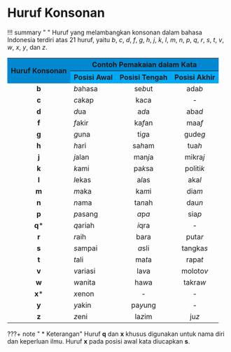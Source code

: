 # Huruf Konsonan

!!! summary " "
    Huruf yang melambangkan konsonan dalam bahasa Indonesia terdiri atas 21 huruf, yaitu *b*, *c*, *d*, *f*, *g*, *h*, *j*, *k*, *l*, *m*, *n*, *p*, *q*, *r*, *s*, *t*, *v*, *w*, *x*, *y*, dan *z*.

<table>
  <colgroup>
  <tr>
    <th rowspan="2" style="text-align:center;vertical-align:middle;font-weight:700; background:#0288D1;">Huruf Konsonan</th>
    <th colspan="3" style="text-align:center;font-weight:700;background:#0288D1;">Contoh Pemakaian dalam Kata</th>
  </tr>
  <tr>
    <th style="font-weight:700;background:#03A9F4;">Posisi Awal</th>
    <th style="font-weight:700;background:#03A9F4;">Posisi Tengah</th>
    <th style="font-weight:700;background:#03A9F4;">Posisi Akhir</th>
  </tr>
  <tr>
    <td style="text-align: center"><strong>b</strong></td>
    <td><em>b</em>ahasa</td>
    <td style="text-align: center">se<em>b</em>ut</td>
    <td style="text-align: center">ada<em>b</em></td>
  </tr>
  <tr>
    <td style="text-align: center"><strong>c</strong></td>
    <td><em>c</em>akap</td>
    <td style="text-align: center">ka<em>c</em>a</td>
    <td style="text-align: center">-</td>
  </tr>
  <tr>
    <td style="text-align: center"><strong>d</strong></td>
    <td><em>d</em>ua</td>
    <td style="text-align: center">a<em>d</em>a</td>
    <td style="text-align: center">aba<em>d</em></td>
  </tr>
  <tr>
    <td style="text-align: center"><strong>f</strong></td>
    <td><em>f</em>akir</td>
    <td style="text-align: center">ka<em>f</em>an</td>
    <td style="text-align: center">maa<em>f</em></td>
  </tr>
  <tr>
    <td style="text-align: center"><strong>g</strong></td>
    <td><em>g</em>una</td>
    <td style="text-align: center">ti<em>g</em>a</td>
    <td style="text-align: center">gude<em>g</em></td>
  </tr>
  <tr>
    <td style="text-align: center"><strong>h</strong></td>
    <td><em>h</em>ari</td>
    <td style="text-align: center">sa<em>h</em>am</td>
    <td style="text-align: center">tua<em>h</em></td>
  </tr>
  <tr>
    <td style="text-align: center"><strong>j</strong></td>
    <td><em>j</em>alan</td>
    <td style="text-align: center">man<em>j</em>a</td>
    <td style="text-align: center">mikra<em>j</em></td>
  </tr>
  <tr>
    <td style="text-align: center"><strong>k</strong></td>
    <td><em>k</em>ami</td>
    <td style="text-align: center">pa<em>k</em>sa</td>
    <td style="text-align: center">politi<em>k</em></td>
  </tr>
  <tr>
    <td style="text-align: center"><strong>l</strong></td>
    <td><em>l</em>ekas</td>
    <td style="text-align: center">a<em>l</em>as</td>
    <td style="text-align: center">aka<em>l</em></td>
  </tr>
  <tr>
    <td style="text-align: center"><strong>m</strong></td>
    <td><em>m</em>aka</td>
    <td style="text-align: center">ka<em>m</em>i</td>
    <td style="text-align: center">dia<em>m</em></td>
  </tr>
  <tr>
    <td style="text-align: center"><strong>n</strong></td>
    <td><em>n</em>ama</td>
    <td style="text-align: center">ta<em>n</em>ah</td>
    <td style="text-align: center">dau<em>n</em></td>
  </tr>
  <tr>
    <td style="text-align: center"><strong>p</strong></td>
    <td><em>p</em>asang</td>
    <td style="text-align: center"><em>a</em>p<em>a</em></td>
    <td style="text-align: center">sia<em>p</em></td>
  </tr>
  <tr>
    <td style="text-align: center"><strong>q</strong>*</td>
    <td><em>q</em>ariah</td>
    <td style="text-align: center"><em>i</em>qra</td>
    <td style="text-align: center">-</td>
  </tr>
  <tr>
    <td style="text-align: center"><strong>r</strong></td>
    <td><em>r</em>aih</td>
    <td style="text-align: center">ba<em>r</em>a</td>
    <td style="text-align: center">puta<em>r</em></td>
  </tr>
  <tr>
    <td style="text-align: center"><strong>s</strong></td>
    <td><em>s</em>ampai</td>
    <td style="text-align: center"><em>a</em>sli</td>
    <td style="text-align: center">tangka<em>s</em></td>
  </tr>
  <tr>
    <td style="text-align: center"><strong>t</strong></td>
    <td><em>t</em>ali</td>
    <td style="text-align: center">ma<em>t</em>a</td>
    <td style="text-align: center">rapa<em>t</em></td>
  </tr>
  <tr>
    <td style="text-align: center"><strong>v</strong></td>
    <td><em>v</em>ariasi</td>
    <td style="text-align: center">la<em>v</em>a</td>
    <td style="text-align: center">moloto<em>v</em></td>
  </tr>
  <tr>
    <td style="text-align: center"><strong>w</strong></td>
    <td><em>w</em>anita</td>
    <td style="text-align: center">ha<em>w</em>a</td>
    <td style="text-align: center">takra<em>w</em></td>
  </tr>
  <tr>
    <td style="text-align: center"><strong>x</strong>*</td>
    <td><em>x</em>enon</td>
    <td style="text-align: center">-</td>
    <td style="text-align: center">-</td>
  </tr>
  <tr>
    <td style="text-align: center"><strong>y</strong></td>
    <td><em>y</em>akin</td>
    <td style="text-align: center">pa<em>y</em>ung</td>
    <td style="text-align: center">-</td>
  </tr>
  <tr>
    <td style="text-align: center"><strong>z</strong></td>
    <td><em>z</em>eni</td>
    <td style="text-align: center">la<em>z</em>im</td>
    <td style="text-align: center">ju<em>z</em></td>
  </tr>

</table>

???+ note " * Keterangan"
    Huruf <span class="penanda">**q**</span> dan <span class="penanda">**x**</span> khusus digunakan untuk nama diri dan keperluan ilmu. Huruf <span class="penanda">**x**</span> pada posisi awal kata diucapkan <span class="penanda">**s**</span>.



